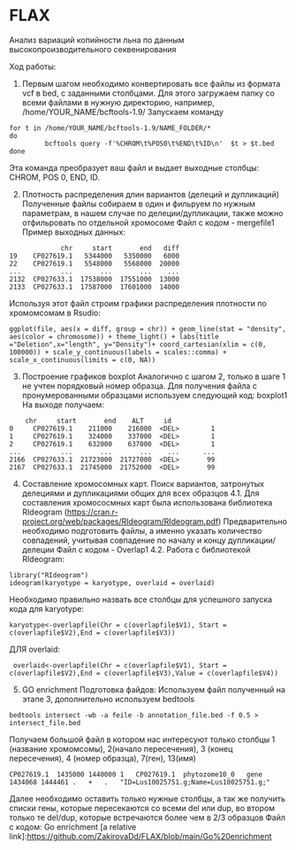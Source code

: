 # FLAX
Анализ вариаций копийности льна по данным высокопроизводительного секвенирования

Ход работы:
1. Первым шагом необходимо конвертировать все файлы из формата vcf в bed, с заданными столбцами.
Для этого загружаем папку со всеми файлами в нужную директорию, например, /home/YOUR_NAME/bcftools-1.9/
Запускаем команду

```
for t in /home/YOUR_NAME/bcftools-1.9/NAME_FOLDER/*
do 
         bcftools query -f'%CHROM\t%POS0\t%END\t%ID\n'  $t > $t.bed
done
```
Эта команда преобразует ваш файл и выдает выходные столбцы: CHROM, POS 0, END, ID.

2.	Плотность распределения длин вариантов (делеций и дупликаций)
Полученные файлы собираем в один и фильруем по нужным параметрам, в нашем случае по делеции/дупликации, также можно отфильровать по отдельной хромосоме
Файл с кодом - mergefile1
Пример выходных данных:
```
             chr     start       end   diff
19    CP027619.1   5344000   5350000   6000
22    CP027619.1   5548000   5568000  20000
...          ...       ...       ...    ...
2132  CP027633.1  17538000  17551000  13000
2133  CP027633.1  17587000  17601000  14000
```
Используя этот файл строим графики распределения плотности по хромомсомам в Rsudio:

```
ggplot(file, aes(x = diff, group = chr)) + geom_line(stat = "density", aes(color = chromosome)) + theme_light() + labs(title ="Deletion",x="length", y="Density")+ coord_cartesian(xlim = c(0, 100000)) + scale_y_continuous(labels = scales::comma) + scale_x_continuous(limits = c(0, NA)) 
```
3. Построение графиков boxplot 
Аналогично с шагом 2, только в шаге 1 не учтен порядковый номер образца.
Для получения файла с пронумерованными образцами используем следующий код: boxplot1
На выходе получаем: 
```
    chr     start       end    ALT     id
0     CP027619.1    211000    216000  <DEL>        1
1     CP027619.1    324000    337000  <DEL>        1
2     CP027619.1    632000    637000  <DEL>        1
...          ...       ...       ...    ...      ...
2166  CP027633.1  21723000  21727000  <DEL>       99
2167  CP027633.1  21745000  21752000  <DEL>       99
```
4. Составление хромосомных карт. Поиск вариантов, затронутых делециями и дупликациями общих для всех образцов
4.1. Для составления хромососмных карт была использована библиотека RIdeogram (https://cran.r-project.org/web/packages/RIdeogram/RIdeogram.pdf)
Предварительно необходимо подготовить файлы, а именно указать количество совпадений, учитывая совпадение по началу и концу дупликации/делеции
Файл с кодом - Overlap1
4.2. Работа с библиотекой RIdeogram:

```
library("RIdeogram")
ideogram(karyotype = karyotype, overlaid = overlaid)
```
Необходимо правильно назвать все столбцы для успешного запуска кода
для karyotype:
```
karyotype<-overlapfile(Chr = c(overlapfile$V1), Start = c(overlapfile$V2),End = c(overlapfile$V3))
```
ДЛЯ overlaid:
```
 overlaid<-overlapfile(Chr = c(overlapfile$V1), Start = c(overlapfile$V2),End = c(overlapfile$V3),Value = c(overlapfile$V4))
```
5. GO enrichment 
Подготовка файдов: Используем файл полученный на этапе  3, дополнительно используем bedtools
```
bedtools intersect -wb -a feile -b annotation_file.bed -f 0.5 > intersect_file.bed
```
Получаем большой файл в котором нас интересуют только столбцы 1 (название хромомсомы), 2(начало пересечения), 3 (конец пересечения),  4 (номер образца), 7(ген), 13(имя)
```
CP027619.1	1435000	1440000	1	CP027619.1	phytozome10_0	gene	1434068	1444461	.	+	.	"ID=Lus10025751.g;Name=Lus10025751.g;"
```
Далее необходимо оставить только нужные столбцы, а так же получить списки гены, которые пересекаются со всеми del или dup, во втором только те del/dup, которые встречаются более чем в 2/3 образцов
Файл с кодом: Go enrichment [a relative link]:https://github.com/ZakirovaDd/FLAX/blob/main/Go%20enrichment
